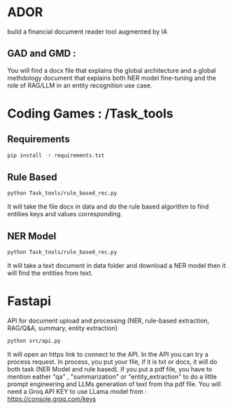 # ADOR
 build a financial document reader tool  augmented by IA
## GAD and GMD :
You will find a docx file that explains the global architecture and a global methdology document that explains both NER model fine-tuning and the role of RAG/LLM in an entity recognition use case.

# Coding Games : /Task_tools
## Requirements 
```bash
pip install -r requirements.txt
```
## Rule Based
```bash
python Task_tools/rule_based_rec.py
```
It will take the file docx in data and do the rule based algorithm to find entities keys and values corresponding.

## NER Model
```bash
python Task_tools/rule_based_rec.py
```
It will take a text document in data folder and download a NER model then it will find the entities from text.

# Fastapi 
API for document upload and processing (NER, rule-based extraction, RAG/Q&A, summary, entity extraction)
```bash
python src/api.py
```
It will open an https link to connect to the API. In the API you can try a process request.
In process, you put your file, if it is txt or docs, it will do both task (NER Model and rule based).
If you put a pdf file, you have to mention eather "qa" , "summarization" or "entity_extraction" to do a little prompt engineering and LLMs generation of text from tha pdf file.
You will need a Groq API KEY to use LLama model from : https://console.groq.com/keys

